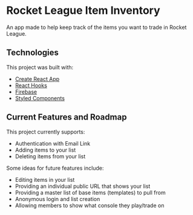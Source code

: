 # Rocket League Item Inventory

An app made to help keep track of the items you want to trade in Rocket League.

## Technologies

This project was built with:

- [Create React App](https://github.com/facebook/create-react-app)
- [React Hooks](https://reactjs.org/docs/hooks-intro.html)
- [Firebase](https://firebase.google.com/)
- [Styled Components](https://www.styled-components.com/)

## Current Features and Roadmap

This project currently supports:

- Authentication with Email Link
- Adding items to your list
- Deleting items from your list

Some ideas for future features include:

- Editing items in your list
- Providing an individual public URL that shows your list
- Providing a master list of base items (templates) to pull from
- Anonymous login and list creation
- Allowing members to show what console they play/trade on
